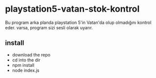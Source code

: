 # playstation5-vatan-stok-kontrol
Bu program arka planda playstation 5'in Vatan'da olup olmadığını kontrol eder. varsa, program sizi sesli olarak uyarır.

## install
- download the repo
- cd into the dir
- npm install
- node index.js
